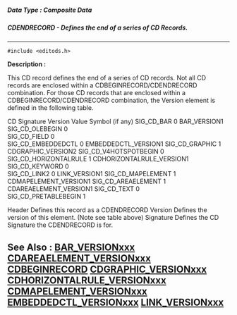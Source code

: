 ##### Data Type : Composite Data
##### CDENDRECORD - Defines the end of a series of CD Records.
---
```
#include <editods.h>
```
**Description :**

This CD record defines the end of a series of CD records.  Not all CD records 
are enclosed within a CDBEGINRECORD/CDENDRECORD combination.  For those CD 
records that are enclosed within a CDBEGINRECORD/CDENDRECORD combination, the 
Version element is defined in the following table.

CD Signature	Version Value	Symbol (if any)
SIG_CD_BAR	0	BAR_VERSION1
SIG_CD_OLEBEGIN	0	
SIG_CD_FIELD	0	
SIG_CD_EMBEDDEDCTL	0	EMBEDDEDCTL_VERSION1
SIG_CD_GRAPHIC	1	CDGRAPHIC_VERSION2
SIG_CD_V4HOTSPOTBEGIN	0	
SIG_CD_HORIZONTALRULE	1	CDHORIZONTALRULE_VERSION1
SIG_CD_KEYWORD	0	
SIG_CD_LINK2	0	LINK_VERSION1
SIG_CD_MAPELEMENT	1	CDMAPELEMENT_VERSION1
SIG_CD_AREAELEMENT	1	CDAREAELEMENT_VERSION1
SIG_CD_TEXT	0	
SIG_CD_PRETABLEBEGIN	1	

Header Defines this record as a CDENDRECORD
Version Defines the version of this element.  (Note see table above)
Signature Defines the CD Signature the CDENDRECORD is for.



**See Also :**
[BAR_VERSIONxxx](/reference/Symb/BAR_VERSIONxxx)
[CDAREAELEMENT_VERSIONxxx](/reference/Symb/CDAREAELEMENT_VERSIONxxx)
[CDBEGINRECORD](/reference/Data/CDBEGINRECORD)
[CDGRAPHIC_VERSIONxxx](/reference/Symb/CDGRAPHIC_VERSIONxxx)
[CDHORIZONTALRULE_VERSIONxxx](/reference/Symb/CDHORIZONTALRULE_VERSIONxxx)
[CDMAPELEMENT_VERSIONxxx](/reference/Symb/CDMAPELEMENT_VERSIONxxx)
[EMBEDDEDCTL_VERSIONxxx](/reference/Symb/EMBEDDEDCTL_VERSIONxxx)
[LINK_VERSIONxxx](/reference/Symb/LINK_VERSIONxxx)
---
